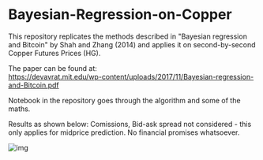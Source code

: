 # Bayesian-Regression-on-Copper
This repository replicates the methods described in "Bayesian regression and Bitcoin" by Shah and Zhang (2014) and applies it on second-by-second Copper Futures Prices (HG). 

The paper can be found at:  
https://devavrat.mit.edu/wp-content/uploads/2017/11/Bayesian-regression-and-Bitcoin.pdf

Notebook in the repository goes through the algorithm and some of the maths.

Results as shown below: 
Comissions, Bid-ask spread not considered - this only applies for midprice prediction. 
No financial promises whatsoever.   

![img](https://github.com/vinitrinh/Bayesian-Regression-on-Copper/blob/master/download.png)
